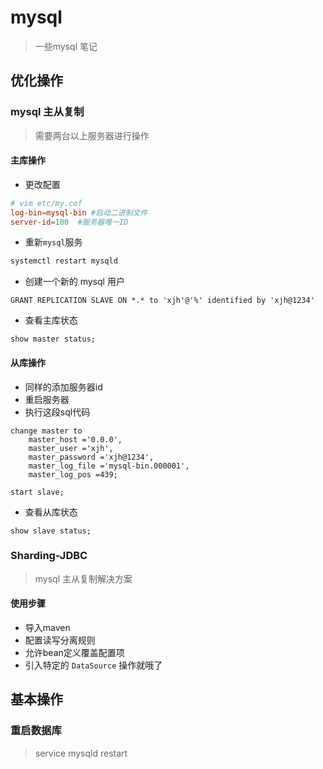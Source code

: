 # mysql

> 一些mysql 笔记

## 优化操作

### mysql 主从复制

> 需要两台以上服务器进行操作

#### 主库操作

- 更改配置

```cnf
# vim etc/my.cof
log-bin=mysql-bin #启动二进制文件
server-id=100  #服务器唯一ID
```

- 重新`mysql`服务

```sh
systemctl restart mysqld
```

- 创建一个新的 mysql 用户

```mysql
GRANT REPLICATION SLAVE ON *.* to 'xjh'@'%' identified by 'xjh@1234'
```

- 查看主库状态

```mysql
show master status; 
```

#### 从库操作

- 同样的添加服务器id
- 重启服务器
- 执行这段sql代码

```mysql
change master to
    master_host ='0.0.0', 
    master_user ='xjh', 
    master_password ='xjh@1234',
    master_log_file ='mysql-bin.000001', 
    master_log_pos =439;

start slave;
```
- 查看从库状态
```mysql
show slave status;
```

### Sharding-JDBC
> mysql 主从复制解决方案

#### 使用步骤
- 导入maven
- 配置读写分离规则
- 允许bean定义覆盖配置项
- 引入特定的 `DataSource` 操作就哦了


## 基本操作
### 重启数据库
> service mysqld restart